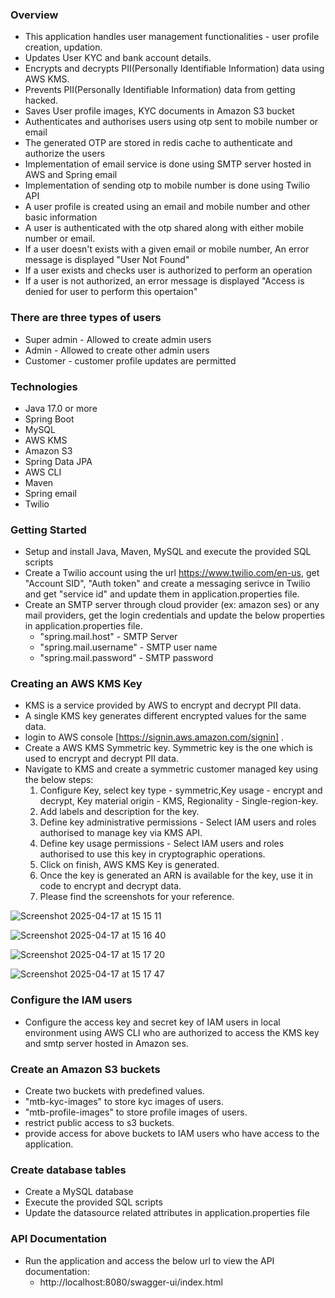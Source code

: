 ### Overview
- This application handles user management functionalities - user profile creation, updation.
- Updates User KYC and bank account details.
- Encrypts and decrypts PII(Personally Identifiable Information) data using AWS KMS.
- Prevents PII(Personally Identifiable Information) data from getting hacked.
- Saves User profile images, KYC documents in Amazon S3 bucket
- Authenticates and authorises users using otp sent to mobile number or email
- The generated OTP are stored in redis cache to authenticate and authorize the users
- Implementation of email service is done using SMTP server hosted in AWS and Spring email 
- Implementation of sending otp to mobile number is done using Twilio API
- A user profile is created using an email and mobile number and other basic information
- A user is authenticated with the otp shared along with either mobile number or email.
- If a user doesn't exists with a given email or mobile number, An error message is displayed "User Not Found"
- If a user exists and checks user is authorized to perform an operation
- If a user is not authorized, an error message is displayed "Access is denied for user to perform this opertaion"
  
### There are three types of users
- Super admin - Allowed to create admin users
- Admin - Allowed to create other admin users 
- Customer - customer profile updates are permitted

### Technologies
- Java 17.0 or more
- Spring Boot
- MySQL
- AWS KMS
- Amazon S3
- Spring Data JPA
- AWS CLI
- Maven
- Spring email
- Twilio

### Getting Started
  - Setup and install Java, Maven, MySQL and execute the provided SQL scripts
  - Create a Twilio account using the url https://www.twilio.com/en-us, get "Account SID", "Auth token" and create a messaging serivce in Twilio and get "service id" and update them in application.properties file.
  - Create an SMTP server through cloud provider (ex: amazon ses) or any mail providers, get the login credentials and update the below properties in application.properties file.
    - "spring.mail.host" - SMTP Server
    - "spring.mail.username" - SMTP user name
    - "spring.mail.password" - SMTP password

### Creating an AWS KMS Key
-  KMS is a service provided by AWS to encrypt and decrypt PII data.
-  A single KMS key generates different encrypted values for the same data.
-  login to AWS console [https://signin.aws.amazon.com/signin] .
-  Create a AWS KMS Symmetric key. Symmetric key is the one which is used to encrypt and decrypt PII data.
-  Navigate to KMS and create a symmetric customer managed key using the below steps:
    1. Configure Key, select key type - symmetric,Key usage - encrypt and decrypt, Key material origin - KMS, Regionality - Single-region-key.
    2. Add labels and description for the key.
    3. Define key administrative permissions - Select IAM users and roles authorised to manage key via KMS API.
    4. Define key usage permissions - Select IAM users and roles authorised to use this key in cryptographic operations.
    5. Click on finish, AWS KMS Key is generated.
    6. Once the key is generated an ARN is available for the key, use it in code to encrypt and decrypt data.
    7. Please find the screenshots for your reference.

![Screenshot 2025-04-17 at 15 15 11](https://github.com/user-attachments/assets/20d51f6b-eecd-4950-8b79-b6cfcaa69f67)

![Screenshot 2025-04-17 at 15 16 40](https://github.com/user-attachments/assets/5cb61866-83d6-4680-b336-c759cb2643a6)

![Screenshot 2025-04-17 at 15 17 20](https://github.com/user-attachments/assets/c74e7724-d2d6-4285-a0d0-077214cf8291)

![Screenshot 2025-04-17 at 15 17 47](https://github.com/user-attachments/assets/2fd74f7c-1d7d-40a5-bc89-60a5ae51ed8b)

### Configure the IAM users
- Configure the access key and secret key of IAM users in local environment using AWS CLI who are authorized to access the KMS key and smtp server hosted in Amazon ses.

### Create an Amazon S3 buckets
- Create two buckets with predefined values.
- "mtb-kyc-images" to store kyc images of users.
- "mtb-profile-images" to store profile images of users.
- restrict public access to s3 buckets.
- provide access for above buckets to IAM users who have access to the application.

### Create database tables
- Create a MySQL database
- Execute the provided SQL scripts
- Update the datasource related attributes in application.properties file

### API Documentation
- Run the application and access the below url to view the API documentation:
    - http://localhost:8080/swagger-ui/index.html
